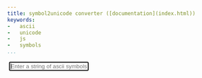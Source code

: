 ```yaml
---
title: symbol2unicode converter ([documentation](index.html))
keywords:
-   ascii
-   unicode
-   js
-   symbols
...
```

<div id="converter">
<input type="text" tabIndex="1" autofocus placeholder="Enter a string of ascii symbols and press ENTER." />
<div class="output">
</div>
</div>
<script src="lib/web.js"></script>
<style>
#converter {
margin: 2px;
padding: 2px;
font-size: 14pt;
width:95vw;
font-family: sans-serif;
}

#converter input {
font-size: inherit;
margin-bottom: 2px;
margin-right: 2px;
margin-left: 2px;
width: 94vw;
padding-left: 2px;
border: none;
border-bottom: 1px solid dimgray;
}

#converter .output {
padding-top: 2px;
}

#converter .output p {
padding-left: 2px;
margin-right: 2px;
margin-left: 2px;
text-indent: 0;
}

#converter .output p + p {
margin-bottom: 0;
margin-top: 0;
padding-bottom: 0;

}
</style>
